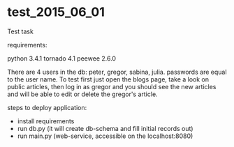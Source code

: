 # test_2015_06_01
Test task

requirements:

python 3.4.1
tornado 4.1
peewee 2.6.0

There are 4 users in the db: peter, gregor, sabina, julia. passwords are equal to the user name.
To test first just open the blogs page, take a look on public articles, then log in as gregor and you should see
the new articles and will be able to edit or delete the gregor's article.

steps to deploy application:
- install requirements
- run db.py (it will create db-schema and fill initial records out)
- run main.py (web-service, accessible on the localhost:8080)
